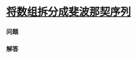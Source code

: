 # [将数组拆分成斐波那契序列](https://leetcode-cn.com/problems/split-array-into-fibonacci-sequence)

### 问题

### 解答

```

```

